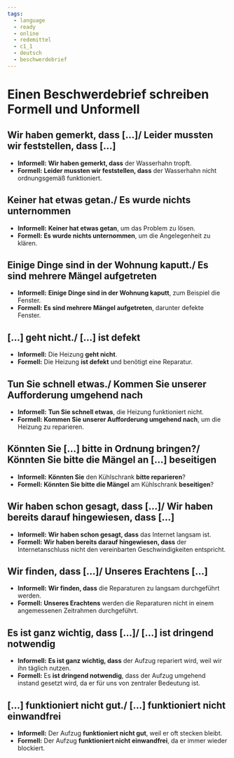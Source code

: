```yaml
---
tags:
  - language
  - ready
  - online
  - redemittel
  - c1_1
  - deutsch
  - beschwerdebrief
---
```


# Einen Beschwerdebrief schreiben Formell und Unformell

## Wir haben gemerkt, dass [...]/ Leider mussten wir feststellen, dass [...]

- __Informell:__ __Wir haben gemerkt, dass__ der Wasserhahn tropft.
- __Formell:__ __Leider mussten wir feststellen, dass__ der Wasserhahn nicht ordnungsgemäß funktioniert.

## Keiner hat etwas getan./ Es wurde nichts unternommen

- __Informell:__ __Keiner hat etwas getan__, um das Problem zu lösen.
- __Formell:__ __Es wurde nichts unternommen__, um die Angelegenheit zu klären.

## Einige Dinge sind in der Wohnung kaputt./ Es sind mehrere Mängel aufgetreten

- __Informell:__ __Einige Dinge sind in der Wohnung kaputt__, zum Beispiel die Fenster.
- __Formell:__ __Es sind mehrere Mängel aufgetreten__, darunter defekte Fenster.

## [...] geht nicht./ [...] ist defekt

- __Informell:__ Die Heizung __geht nicht__.
- __Formell:__ Die Heizung __ist defekt__ und benötigt eine Reparatur.

## Tun Sie schnell etwas./ Kommen Sie unserer Aufforderung umgehend nach

- __Informell:__ __Tun Sie schnell etwas__, die Heizung funktioniert nicht.
- __Formell:__ __Kommen Sie unserer Aufforderung umgehend nach__, um die Heizung zu reparieren.

## Könnten Sie [...] bitte in Ordnung bringen?/ Könnten Sie bitte die Mängel an [...] beseitigen

- __Informell:__ __Könnten Sie__ den Kühlschrank __bitte reparieren__?
- __Formell:__ __Könnten Sie bitte die Mängel__ am Kühlschrank __beseitigen__?

## Wir haben schon gesagt, dass [...]/ Wir haben bereits darauf hingewiesen, dass [...]

- __Informell:__ __Wir haben schon gesagt, dass__ das Internet langsam ist.
- __Formell:__ __Wir haben bereits darauf hingewiesen, dass__ der Internetanschluss nicht den vereinbarten Geschwindigkeiten entspricht.

## Wir finden, dass [...]/ Unseres Erachtens [...]

- __Informell:__ __Wir finden, dass__ die Reparaturen zu langsam durchgeführt werden.
- __Formell:__ __Unseres Erachtens__ werden die Reparaturen nicht in einem angemessenen Zeitrahmen durchgeführt.

## Es ist ganz wichtig, dass [...]/ [...] ist dringend notwendig

- __Informell:__ __Es ist ganz wichtig, dass__ der Aufzug repariert wird, weil wir ihn täglich nutzen.
- __Formell:__ Es __ist dringend notwendig__, dass der Aufzug umgehend instand gesetzt wird, da er für uns von zentraler Bedeutung ist.

## [...] funktioniert nicht gut./ [...] funktioniert nicht einwandfrei

- __Informell:__ Der Aufzug __funktioniert nicht gut__, weil er oft stecken bleibt.
- __Formell:__ Der Aufzug __funktioniert nicht einwandfrei__, da er immer wieder blockiert.
